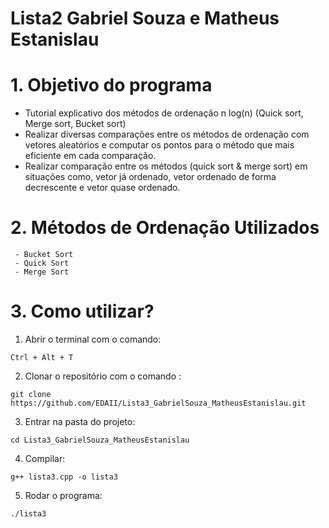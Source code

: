 # Lista2 Gabriel Souza e Matheus Estanislau
# 1. Objetivo do programa
- Tutorial explicativo dos métodos de ordenação n log(n) (Quick sort, Merge sort, Bucket sort)
- Realizar diversas comparações entre os métodos de ordenação com vetores aleatórios e computar os pontos para o método que mais eficiente em cada comparação.
- Realizar comparação entre os métodos (quick sort & merge sort) em situações como, vetor já ordenado, vetor ordenado de forma decrescente e vetor quase ordenado.
# 2. Métodos de Ordenação Utilizados
     - Bucket Sort
     - Quick Sort
     - Merge Sort
# 3. Como utilizar?
1. Abrir o terminal com o comando: 
```
Ctrl + Alt + T
```
2. Clonar o repositório com o comando : 
```
git clone https://github.com/EDAII/Lista3_GabrielSouza_MatheusEstanislau.git
```
3. Entrar na pasta do projeto:
```
cd Lista3_GabrielSouza_MatheusEstanislau
```
4. Compilar:
```
g++ lista3.cpp -o lista3  
```
5. Rodar o programa:
```
./lista3
```
